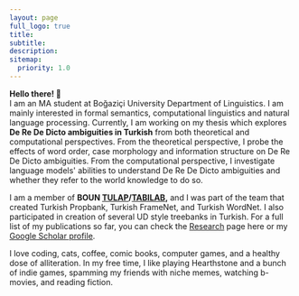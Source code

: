 ```yaml
---
layout: page
full_logo: true
title: 
subtitle: 
description: 
sitemap:
  priority: 1.0
---
```

<b> Hello there! 👋 </b>
<br>
I am an MA student at Boğaziçi University Department of Linguistics. I am mainly interested in formal semantics, computational linguistics and natural language processing. Currently, I am working on my thesis which explores <b>De Re De Dicto ambiguities in Turkish</b> from both theoretical and computational perspectives. From the theoretical perspective, I probe the effects of word order, case morphology and information structure on De Re De Dicto ambiguities. From the computational perspective, I investigate language models' abilities to understand De Re De Dicto ambiguities and whether they refer to the world knowledge to do so. 

I am a member of <b>BOUN <a href="https://tulap.cmpe.boun.edu.tr">TULAP</a>/<a href="https://tabilab.cmpe.boun.edu.tr">TABILAB</a>,</b> and I was part of the team that created Turkish Propbank, Turkish FrameNet, and Turkish WordNet. I also participated in creation of several UD style treebanks in Turkish. For a full list of my publications so far, you can check the <a href="https://busramarsan.com/research">Research</a> page here or my <a href="https://scholar.google.com/citations?user=UhNIBhsAAAAJ&hl=en&oi=ao">Google Scholar profile</a>. 

I love coding, cats, coffee, comic books, computer games, and a healthy dose of alliteration. In my free time, I like playing Hearthstone and a bunch of indie games, spamming my friends with niche memes, watching b-movies, and reading fiction. 
<br>
<br>
<br>
